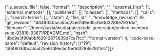 {"is_source_file": false, "format": "", "description": "", "external_files": [], "external_methods": [], "published": [], "classes": [], "methods": [], "calls": [], "search-terms": [], "state": 2, "file_id": 1, "knowledge_revision": 19, "git_revision": "4648030bca55d25e61d9ed5cfbe1d3288e7921dc", "filename": "/home/kavia/workspace/code-generation/unifiedinventory-suite-93816-93871/README.md", "hash": "dbc9a3f90abbf62912875639d7ca7fcc", "format-version": 4, "code-base-name": "default", "revision_history": [{"19": "4648030bca55d25e61d9ed5cfbe1d3288e7921dc"}]}